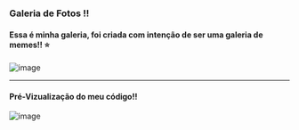 ### Galeria de Fotos !!

<h4>Essa é minha galeria, foi criada com intenção de ser uma galeria de memes!! ⭐</h4>

![image](https://github.com/htklucas/galeria-fotos/assets/161860612/788a3393-622b-449e-b929-23f3c9835b52)

<hr>

<h4>Pré-Vizualização do meu código!!</h4>

![image](https://github.com/htklucas/galeria-fotos/assets/161860612/525b5359-3aba-4752-a6d6-a042bdeda1f5)
